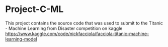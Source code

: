 # Project-C-ML

This project contains the source code that was used to submit to the Titanic - Machine Learning from Disaster competition on kaggle https://www.kaggle.com/code/nickfacciola/facciola-titanic-machine-learning-model
